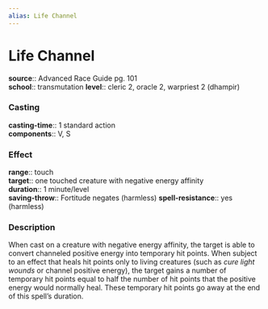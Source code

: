 ```yaml
---
alias: Life Channel
---
```


# Life Channel 

**source**:: Advanced Race Guide pg. 101  
**school**:: transmutation
**level**:: cleric 2, oracle 2, warpriest 2 (dhampir)

### Casting 

**casting-time**:: 1 standard action  
**components**:: V, S

### Effect 

**range**:: touch  
**target**:: one touched creature with negative energy affinity  
**duration**:: 1 minute/level  
**saving-throw**:: Fortitude negates (harmless)
**spell-resistance**:: yes (harmless)

### Description 

When cast on a creature with negative energy affinity, the target is able to convert channeled positive energy into temporary hit points. When subject to an effect that heals hit points only to living creatures (such as *cure light wounds* or channel positive energy), the target gains a number of temporary hit points equal to half the number of hit points that the positive energy would normally heal. These temporary hit points go away at the end of this spell’s duration.
